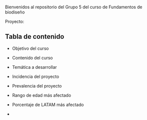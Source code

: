 Bienvenidos al repositorio del Grupo 5 del curso de Fundamentos de biodiseño

Proyecto:

## Tabla de contenido
- Objetivo del curso

- Contenido del curso

- Temática a desarrollar

- Incidencia del proyecto

- Prevalencia del proyecto

- Rango de edad más afectado

- Porcentaje de LATAM más afectado

- 




